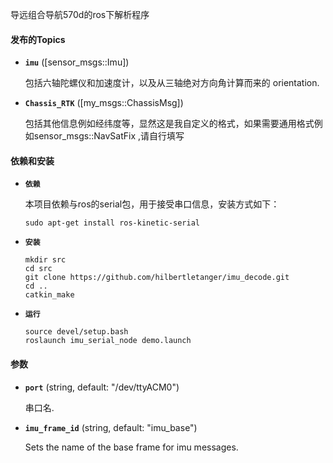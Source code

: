 
导远组合导航570d的ros下解析程序

#### 发布的Topics

* **`imu`** ([sensor_msgs::Imu])

	包括六轴陀螺仪和加速度计，以及从三轴绝对方向角计算而来的 orientation.

* **`Chassis_RTK`** ([my_msgs::ChassisMsg])

	包括其他信息例如经纬度等，显然这是我自定义的格式，如果需要通用格式例如sensor_msgs::NavSatFix ,请自行填写

#### 依赖和安装
* **`依赖`**

	本项目依赖与ros的serial包，用于接受串口信息，安装方式如下：
	```
	sudo apt-get install ros-kinetic-serial 
	```

* **`安装`**
	```
	mkdir src
	cd src
	git clone https://github.com/hilbertletanger/imu_decode.git
	cd ..
	catkin_make
	```

* **`运行`**
	```
	source devel/setup.bash
	roslaunch imu_serial_node demo.launch 
	```

#### 参数

* **`port`** (string, default: "/dev/ttyACM0")

	串口名.


* **`imu_frame_id`** (string, default: "imu_base")

	Sets the name of the base frame for imu messages.

